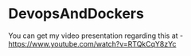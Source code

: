 # DevopsAndDockers
You can get my video presentation regarding this at - https://www.youtube.com/watch?v=RTQkCqY8zYc
